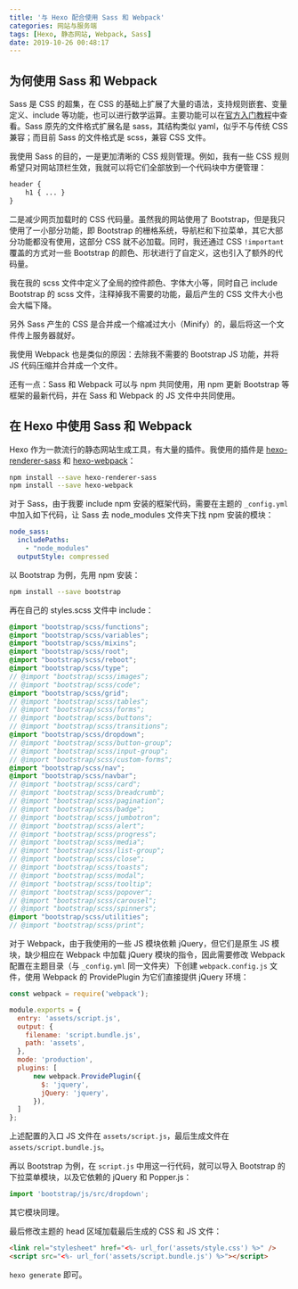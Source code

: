 ```yaml
---
title: '与 Hexo 配合使用 Sass 和 Webpack'
categories: 网站与服务端
tags: [Hexo, 静态网站, Webpack, Sass]
date: 2019-10-26 00:48:17
---
```


为何使用 Sass 和 Webpack
----------------------

Sass 是 CSS 的超集，在 CSS 的基础上扩展了大量的语法，支持规则嵌套、变量定义、include 等功能，也可以进行数学运算。主要功能可以在[官方入门教程](https://sass-lang.com/guide)中查看。Sass 原先的文件格式扩展名是 sass，其结构类似 yaml，似乎不与传统 CSS 兼容；而目前 Sass 的文件格式是 scss，兼容 CSS 文件。

我使用 Sass 的目的，一是更加清晰的 CSS 规则管理。例如，我有一些 CSS 规则希望只对网站顶栏生效，我就可以将它们全部放到一个代码块中方便管理：

```scss
header {
    h1 { ... }
}
```

二是减少网页加载时的 CSS 代码量。虽然我的网站使用了 Bootstrap，但是我只使用了一小部分功能，即 Bootstrap 的栅格系统，导航栏和下拉菜单，其它大部分功能都没有使用，这部分 CSS 就不必加载。同时，我还通过 CSS `!important` 覆盖的方式对一些 Bootstrap 的颜色、形状进行了自定义，这也引入了额外的代码量。

我在我的 scss 文件中定义了全局的控件颜色、字体大小等，同时自己 include Bootstrap 的 scss 文件，注释掉我不需要的功能，最后产生的 CSS 文件大小也会大幅下降。

另外 Sass 产生的 CSS 是合并成一个缩减过大小（Minify）的，最后将这一个文件传上服务器就好。

我使用 Webpack 也是类似的原因：去除我不需要的 Bootstrap JS 功能，并将 JS 代码压缩并合并成一个文件。

还有一点：Sass 和 Webpack 可以与 npm 共同使用，用 npm 更新 Bootstrap 等框架的最新代码，并在 Sass 和 Webpack 的 JS 文件中共同使用。

在 Hexo 中使用 Sass 和 Webpack
-----------------------------

Hexo 作为一款流行的静态网站生成工具，有大量的插件。我使用的插件是 [hexo-renderer-sass](https://github.com/knksmith57/hexo-renderer-sass) 和 [hexo-webpack](https://github.com/cowsay-blog/hexo-webpack)：

```bash
npm install --save hexo-renderer-sass
npm install --save hexo-webpack
```

对于 Sass，由于我要 include npm 安装的框架代码，需要在主题的 `_config.yml` 中加入如下代码，让 Sass 去 node_modules 文件夹下找 npm 安装的模块：

```yaml
node_sass:
  includePaths:
    - "node_modules"
  outputStyle: compressed
```

以 Bootstrap 为例，先用 npm 安装：

```bash
npm install --save bootstrap
```

再在自己的 styles.scss 文件中 include：

```scss
@import "bootstrap/scss/functions";
@import "bootstrap/scss/variables";
@import "bootstrap/scss/mixins";
@import "bootstrap/scss/root";
@import "bootstrap/scss/reboot";
@import "bootstrap/scss/type";
// @import "bootstrap/scss/images";
// @import "bootstrap/scss/code";
@import "bootstrap/scss/grid";
// @import "bootstrap/scss/tables";
// @import "bootstrap/scss/forms";
// @import "bootstrap/scss/buttons";
// @import "bootstrap/scss/transitions";
@import "bootstrap/scss/dropdown";
// @import "bootstrap/scss/button-group";
// @import "bootstrap/scss/input-group";
// @import "bootstrap/scss/custom-forms";
@import "bootstrap/scss/nav";
@import "bootstrap/scss/navbar";
// @import "bootstrap/scss/card";
// @import "bootstrap/scss/breadcrumb";
// @import "bootstrap/scss/pagination";
// @import "bootstrap/scss/badge";
// @import "bootstrap/scss/jumbotron";
// @import "bootstrap/scss/alert";
// @import "bootstrap/scss/progress";
// @import "bootstrap/scss/media";
// @import "bootstrap/scss/list-group";
// @import "bootstrap/scss/close";
// @import "bootstrap/scss/toasts";
// @import "bootstrap/scss/modal";
// @import "bootstrap/scss/tooltip";
// @import "bootstrap/scss/popover";
// @import "bootstrap/scss/carousel";
// @import "bootstrap/scss/spinners";
@import "bootstrap/scss/utilities";
// @import "bootstrap/scss/print";
```

对于 Webpack，由于我使用的一些 JS 模块依赖 jQuery，但它们是原生 JS 模块，缺少相应在 Webpack 中加载 jQuery 模块的指令，因此需要修改 Webpack 配置在主题目录（与 `_config.yml` 同一文件夹）下创建 `webpack.config.js` 文件，使用 Webpack 的 ProvidePlugin 为它们直接提供 jQuery 环境：

```js
const webpack = require('webpack');

module.exports = {
  entry: 'assets/script.js',
  output: {
    filename: 'script.bundle.js',
    path: 'assets',
  },
  mode: 'production',
  plugins: [
      new webpack.ProvidePlugin({
        $: 'jquery',
        jQuery: 'jquery',
      }),
  ]
};
```

上述配置的入口 JS 文件在 `assets/script.js`，最后生成文件在 `assets/script.bundle.js`。

再以 Bootstrap 为例，在 `script.js` 中用这一行代码，就可以导入 Bootstrap 的下拉菜单模块，以及它依赖的 jQuery 和 Popper.js：

```js
import 'bootstrap/js/src/dropdown';
```

其它模块同理。

最后修改主题的 head 区域加载最后生成的 CSS 和 JS 文件：

```html
<link rel="stylesheet" href="<%- url_for('assets/style.css') %>" />
<script src="<%- url_for('assets/script.bundle.js') %>"></script>
```

`hexo generate` 即可。
